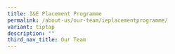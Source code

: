 ```yaml
---
title: I&E Placement Programme
permalink: /about-us/our-team/ieplacementprogramme/
variant: tiptap
description: ""
third_nav_title: Our Team
---
```

